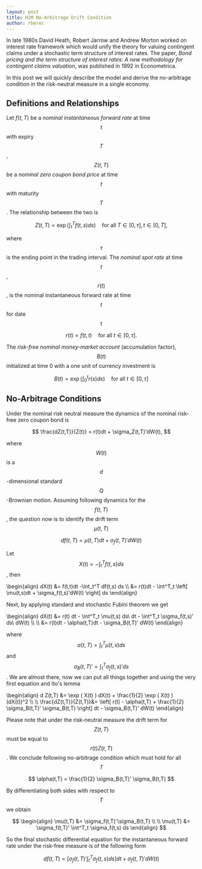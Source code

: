 ```yaml
---
layout: post
title: HJM No-Arbitrage Drift Condition
author: rberec
---
```


In late 1980s David Heath, Robert Jarrow and Andrew Morton worked on interest rate framework which would unify the theory for valuing contingent claims under a stochastic term structure of interest rates. The paper, *Bond pricing and the term structure of interest rates: A new methodology for contingent claims valuation*, was published in 1992 in Econometrica.

In this post we will quickly describe the model and derive the no-arbitrage condition in the risk-neutral measure in a single economy.

## Definitions and Relationships

Let $f(t,T)$ be a *nominal instantaneous forward rate* at time $$t$$ with expiry $$T$$, $$Z(t,T)$$ be a *nominal zero coupon bond price* at time $$t$$ with maturity $$T$$. The relationship between the two is

$$ Z(t,T) = \exp \left( \int_{t}^{T} f(t,s) {d} s \right) \quad \textrm{for all } T \in [0,\tau],t \in [0,T], $$

where $$\tau$$ is the ending point in the trading interval. The *nominal spot rate*  at time $$t$$, $$r(t)$$, is the nominal instantaneous forward rate at time $$t$$ for date $$t$$

$$ r(t) = f(t,t) \quad \textrm{for all } t \in [0,\tau]. $$

The *risk-free nominal money-market account* (accumulation factor), $$B(t)$$ initialized at time 0 with a one unit of currency investment is

$$ B(t) = \exp \left( \int_{0}^{t} r(s) {d} s \right) \quad \textrm{for all } t \in [0,\tau] $$

## No-Arbitrage Conditions

Under the nominal risk neutral measure the dynamics of the nominal risk-free zero coupon bond is

$$ \frac{dZ(t,T)}{Z(t)} = r(t)dt + \sigma_Z(t,T)'dW(t), $$

where $$W(t)$$ is a $$d$$-dimensional standard $$Q$$-Brownian motion. Assuming following dynamics for the $$f(t,T)$$, the question now is to identify the drift term $$\mu(t,T)$$

$$ df(t,T) = \mu(t,T)dt + \sigma_f(t,T)'dW(t) $$

Let $$X(t) = -\int_t^T f(t,s) ds$$, then

\begin{align}
dX(t) &= f(t,t)dt -\int_t^T df(t,s) ds \\\\
&= r(t)dt - \int^T_t \left[ \mu(t,s)dt + \sigma_f(t,s)'dW(t) \right] ds
\end{align}

Next, by applying standard and stochastic Fubini theorem we get

\begin{align}
dX(t) &= r(t) dt - \int^T_t \mu(t,s) ds\ dt - \int^T_t \sigma_f(t,s)' ds\ dW(t) \\\\
\\\\
&= r(t)dt - \alpha(t,T)dt - \sigma_B(t,T)' dW(t)
\end{align} 

where $$\alpha(t,T) = \int^T_t \mu(t,s) ds$$ and $$\sigma_B(t,T)' = \int^T_t \sigma_f(t,s)' ds$$. We are almost there, now we can put all things together and using the very first equation and Ito's lemma

\begin{align}
 d Z(t,T) &= \exp ( X(t) ) dX(t) + \frac{1}{2} \exp ( X(t) ) (dX(t))^2 \\\\
\\\\
 \frac{dZ(t,T)}{Z(t,T)}&= \left[ r(t) - \alpha(t,T) + \frac{1}{2} \sigma_B(t,T)' \sigma_B(t,T) \right] dt - \sigma_B(t,T)' dW(t)
\end{align}

Please note that under the risk-neutral measure the drift term for $$Z(t,T)$$ must be equal to $$r(t) Z(t,T)$$. We conclude following no-arbitrage condition which must hold for all $$T$$

$$ \alpha(t,T) = \frac{1}{2} \sigma_B(t,T)' \sigma_B(t,T) $$

By differentiating both sides with respect to $$T$$ we obtain

$$
\begin{align}
\mu(t,T) &= \sigma_f(t,T)'\sigma_B(t,T) \\
\\
\mu(t,T) &= \sigma_f(t,T)' \int^T_t \sigma_f(t,s) ds
\end{align}
$$

So the final stochastic differential equation for the instantaneous forward rate under the risk-free measure is of the following form

$$ df(t,T) = \left[ \sigma_f(t,T)' \int^T_t \sigma_f(t,s)ds \right] dt + \sigma_f(t,T)'dW(t) $$


